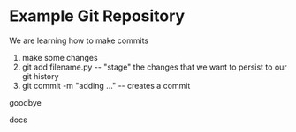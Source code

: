 # Example Git Repository

We are learning how to make commits

1. make some changes
2. git add filename.py -- "stage" the changes that we want to persist to our git history
3. git commit -m "adding ..." -- creates a commit

goodbye

docs